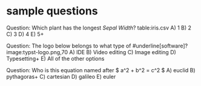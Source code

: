 # sample questions

Question: Which plant has the longest _Sepal Width_?
table:iris.csv
A) 1
B) 2
C) 3
D) 4
E) 5+

Question: The logo below belongs to what type of #underline[software]?
image:typst-logo.png,70
A) IDE
B) Video editing
C) Image editing
D) Typesetting+
E) All of the other options

Question: Who is this equation named after $ a^2 + b^2 = c^2 $
A) euclid
B) pythagoras+
C) cartesian
D) galileo
E) euler

